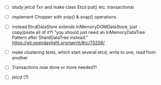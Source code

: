 
- [ ] study jetcd Txn and make class Etcd put() etc. transactional

- [ ] implement Chopper with snip() & snap() operations

- [ ] instead EtcdDataStore extends InMemoryDOMDataStore, just copy/paste all of it?!
      "you should just need an InMemoryDataTree. Pattern after ShardDataTree instead."
      https://git.opendaylight.org/gerrit/#/c/73208/

- [ ] make clustering tests, which start several etcd; write to one, read from another

- [ ] Transactions now done or more needed?!

- [ ] jetcd (?)


